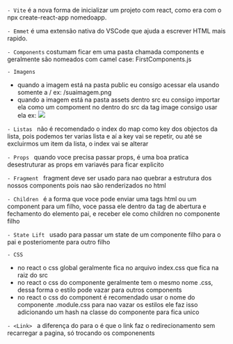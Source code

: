 ```- Vite```
é a nova forma de inicializar um projeto com react, como era com o npx create-react-app nomedoapp.

```- Emmet```
é uma extensão nativa do VSCode que ajuda a escrever HTML mais rapido.

```- Components```
costumam ficar em uma pasta chamada components e geralmente são nomeados com camel case: FirstComponents.js

```- Imagens ```
- quando a imagem está na pasta public eu consigo acessar ela usando somente a / ex: /suaimagem.png
- quando a imagem está na pasta assets dentro src eu consigo importar ela como um compoment no dentro
do src da tag image consigo usar ela ex: <img src={Imagem}/>

```- Listas ```
não é recomendado o index do map como key dos objectos da lista, pois podemos ter varias lista e aí a key
vai se repetir, ou até se excluirmos um item da lista, o index vai se alterar

```- Props ```
quando voce precisa passar props, é uma boa pratica desestruturar as props em variavés para ficar explicito

```- Fragment ```
fragment deve ser usado para nao quebrar a estrutura dos nossos components pois nao são renderizados no html

```- Children ```
é a forma que voce pode enviar uma tags html ou um component para um filho, voce passa ele dentro da tag de
abertura e fechamento do elemento pai, e receber ele como children no componente filho

```- State Lift ```
usado para passar um state de um componente filho para o pai e posteriomente para outro filho

```- CSS ```
- no react o css global geralmente fica no arquivo index.css que fica na raiz do src
- no react o css do componente geralmente tem o mesmo nome .css, dessa forma o estilo pode vazar para outros components
- no react o css do component é recomendado usar o nome do componente .module.css para nao vazar os estilos ele faz isso
adicionando um hash na classe do componente para fica unico

```- <Link> ```
a diferença do <Link/> para o <a></a> é que o link faz o redirecionamento sem recarregar a pagina, só trocando os componenents
